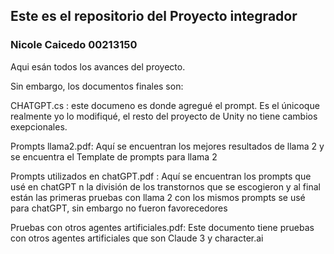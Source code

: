 ## Este es el repositorio del Proyecto integrador
### Nicole Caicedo 00213150

Aqui esán todos los avances del proyecto. 

Sin embargo, los documentos finales son:

CHATGPT.cs : este documeno es donde agregué el prompt. Es el únicoque realmente yo lo modifiqué, el resto del proyecto de Unity no tiene cambios exepcionales. 

Prompts llama2.pdf: Aquí se encuentran los mejores resultados de llama 2 y se encuentra el Template de prompts para llama 2

Prompts utilizados en chatGPT.pdf : Aquí se encuentran los prompts que usé en chatGPT n la división de los transtornos que se escogieron y al final están las primeras pruebas con llama 2 con los mismos prompts se 
usé para chatGPT, sin embargo no fueron favorecedores

Pruebas con otros agentes artificiales.pdf: Este documento tiene pruebas con otros agentes artificiales que son Claude 3 y character.ai
